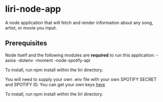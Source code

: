 # liri-node-app

A node application that will fetch and render information about any song, artist, or movie you input. 

## Prerequisites

Node itself and the following modules are **required** to run this application: 
-axios
-dotenv
-moment
-node-spotify-api

To install, run npm install within the liri directory.



You will need to supply your own .env file with your own SPOTIFY SECRET and SPOTIFY ID. You can get your own keys [here](https://developer.spotify.com/dashboard/)

To install, run npm install within the liri directory.
